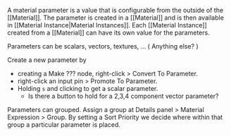 A material parameter is a  value that is configurable from the outside of the [[Material]].
The parameter is created in a [[Material]] and is then available in [[Material Instance|Material Instances]].
Each [[Material Instance]] created from  a [[Material]] can have its own value for the parameters.

Parameters can be scalars, vectors, textures, ...
(
Anything else?
)

Create a new parameter by
- creating a Make ??? node, right-click > Convert To Parameter.
- right-click an input pin > Promote To Parameter.
- Holding `s` and clicking to get a scalar parameter.
	- Is there a button to hold for a 2,3,4 component vector parameter?

Parameters can grouped.
Assign a group at Details panel > Material Expression > Group.
By setting a Sort Priority we decide where within that group a particular parameter is placed.
